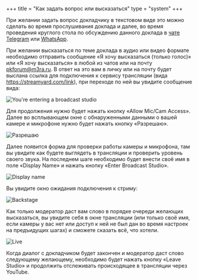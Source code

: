 +++
title = "Как задать вопрос или высказаться"
type = "system"
+++

При желании задать вопрос докладчику в текстовом виде это можно сделать во время
прослушивания доклада и далее, во время проведения круглого стола по обсуждению
данного доклада в [чате Telegram](https://t.me/mera_kob) или
[WhatsApp](https://chat.whatsapp.com/Bw7iMtKuoPkClnYKWOMElM).

При желании высказаться по теме доклада в аудио или видео формате необходимо
отправить сообщение «Я хочу высказаться (только голос)» или «Я хочу высказаться»
в любой из чатов или на почту pkforum@m3ra.ru. В ответ на это вам в личку или на
почту будет выслана ссылка для подключения к сервису трансляции (вида
https://streamyard.com/link), при переходе по ней вы увидите сообщение вида:

![You're entering a broadcast studio](/enter.png)

Для продолжения нужно будет нажать кнопку «Allow Mic/Cam Access». Далее во
всплывающем окне с обнаруженными данными о вашей камере и микрофоне нужно будет
нажать кнопку «Разрешаю».

![Разрешаю](/allow.png)

Далее появится форма для проверки работы камеры и микрофона, там вы увидите как
будете выглядеть в трансляции и проверить уровень своего звука. На последнем
шаге необходимо будет внести своё имя в поле «Display Name» и нажать кнопку
«Enter Broadcast Studio».

![Display name](/display_name.png)

Вы увидите окно ожидания подключения к стриму:

![Backstage](/backstage.png)

Как только модератор даст вам слово в порядке очереди желающих высказаться, вы
увидите себя в окне трансляции (или только своё имя, если камеры у вас нет или
доступ к ней не был дан во время настроек на предъидущих шагах) и сможете
сказать всё, что хотели.

![Live](/live.png)

Когда диалог с докладчиком будет закончен и модератор даст слово следующему
желающему, необходимо будет нажать кнопку «Leave Studio» и продолжить
отслеживать происходящее в трансляции через YouTube.
